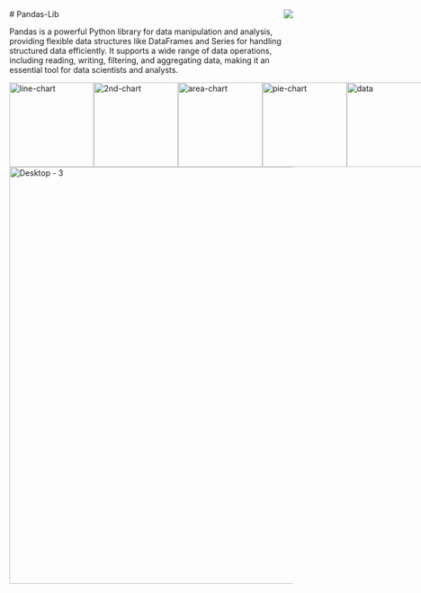 <img align="right" src="https://visitor-badge.laobi.icu/badge?page_id=httpsumairsaad1.Pandas-Lib"/>
# Pandas-Lib

Pandas is a powerful Python library for data manipulation and analysis, providing flexible data structures like DataFrames and Series for handling structured data efficiently. It supports a wide range of data operations, including reading, writing, filtering, and aggregating data, making it an essential tool for data scientists and analysts.

<div style="display: flex; justify-content: space-between; align-items: center;">
  <img src="https://github.com/user-attachments/assets/fa57d29e-50a9-409c-92de-410d66082157" alt="line-chart" width="150px">
  <img src="https://github.com/user-attachments/assets/20fcf4e4-80d8-4ec9-9496-fb70d7e9f9a4" alt="2nd-chart" width="150px">
  <img src="https://github.com/user-attachments/assets/be6d2083-b5dd-4c69-9b55-b3d585d152c4" alt="area-chart" width="150px">
  <img src="https://github.com/user-attachments/assets/7aa8abac-4339-468f-a44a-576413fdb479" alt="pie-chart" width="150px">
  <img src="https://github.com/user-attachments/assets/1de4e3af-4c3d-4d34-a2ff-6ffecc9f55c0" alt="data" width="150px">
</div>

<img width="740" alt="Desktop - 3" src="https://github.com/user-attachments/assets/7d1f1191-576a-489d-bb2d-1c338d54baad">
